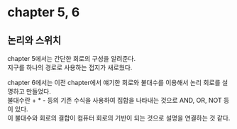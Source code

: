 # chapter 5, 6

## 논리와 스위치

chapter 5에서는 간단한 회로의 구성을 알려준다.  
지구를 하나의 경로로 사용하는 접지가 새로웠다.

chapter 6에서는 이전 chapter에서 얘기한 회로와 불대수를 이용해서 논리 회로를 설명하고 만들었다.  
불대수란 + \* - 등의 기존 수식을 사용하여 집합을 나타내는 것으로 AND, OR, NOT 등이 있다.  
이 불대수와 회로의 결합이 컴퓨터 회로의 기반이 되는 것으로 설명을 연결하는 것 같다.

